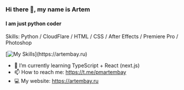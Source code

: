 ### Hi there 👋, my name is Artem
#### I am just python coder

Skills: Python / CloudFlare / HTML / CSS / After Effects / Premiere Pro / Photoshop

[![My Skills](https://skillicons.dev/icons?i=py,flask,html,css,bootstrap,cloudflare,linux,docker,git,github,figma,pr,ps,)](https://artembay.ru)

- 🌱 I’m currently learning TypeScript + React (next.js)  
- 📫 How to reach me: https://t.me/pmartembay 
- 💻 My website: https://artembay.ru
